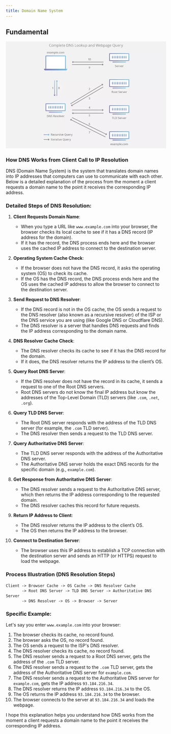 ```yaml
---
title: Domain Name System
---
```


## Fundamental

![Image](https://raw.githubusercontent.com/quankori/quankori.github.io/master/src/images/programming/2.webp)

### How DNS Works from Client Call to IP Resolution

DNS (Domain Name System) is the system that translates domain names into IP addresses that computers can use to communicate with each other. Below is a detailed explanation of the process from the moment a client requests a domain name to the point it receives the corresponding IP address.

### Detailed Steps of DNS Resolution:

1. **Client Requests Domain Name**:

   - When you type a URL like `www.example.com` into your browser, the browser checks its local cache to see if it has a DNS record (IP address for the domain).
   - If it has the record, the DNS process ends here and the browser uses the cached IP address to connect to the destination server.

2. **Operating System Cache Check**:

   - If the browser does not have the DNS record, it asks the operating system (OS) to check its cache.
   - If the OS has the DNS record, the DNS process ends here and the OS uses the cached IP address to allow the browser to connect to the destination server.

3. **Send Request to DNS Resolver**:

   - If the DNS record is not in the OS cache, the OS sends a request to the DNS resolver (also known as a recursive resolver) of the ISP or the DNS service you are using (like Google DNS or Cloudflare DNS).
   - The DNS resolver is a server that handles DNS requests and finds the IP address corresponding to the domain name.

4. **DNS Resolver Cache Check**:

   - The DNS resolver checks its cache to see if it has the DNS record for the domain.
   - If it does, the DNS resolver returns the IP address to the client’s OS.

5. **Query Root DNS Server**:

   - If the DNS resolver does not have the record in its cache, it sends a request to one of the Root DNS servers.
   - Root DNS servers do not know the final IP address but know the addresses of the Top-Level Domain (TLD) servers (like `.com`, `.net`, `.org`).

6. **Query TLD DNS Server**:

   - The Root DNS server responds with the address of the TLD DNS server (for example, the `.com` TLD server).
   - The DNS resolver then sends a request to the TLD DNS server.

7. **Query Authoritative DNS Server**:

   - The TLD DNS server responds with the address of the Authoritative DNS server.
   - The Authoritative DNS server holds the exact DNS records for the specific domain (e.g., `example.com`).

8. **Get Response from Authoritative DNS Server**:

   - The DNS resolver sends a request to the Authoritative DNS server, which then returns the IP address corresponding to the requested domain.
   - The DNS resolver caches this record for future requests.

9. **Return IP Address to Client**:

   - The DNS resolver returns the IP address to the client’s OS.
   - The OS then returns the IP address to the browser.

10. **Connect to Destination Server**:
    - The browser uses this IP address to establish a TCP connection with the destination server and sends an HTTP (or HTTPS) request to load the webpage.

### Process Illustration (DNS Resolution Steps)

```plaintext
Client -> Browser Cache -> OS Cache -> DNS Resolver Cache
       -> Root DNS Server -> TLD DNS Server -> Authoritative DNS Server
       -> DNS Resolver -> OS -> Browser -> Server
```

### Specific Example:

Let's say you enter `www.example.com` into your browser:

1. The browser checks its cache, no record found.
2. The browser asks the OS, no record found.
3. The OS sends a request to the ISP's DNS resolver.
4. The DNS resolver checks its cache, no record found.
5. The DNS resolver sends a request to a Root DNS server, gets the address of the `.com` TLD server.
6. The DNS resolver sends a request to the `.com` TLD server, gets the address of the Authoritative DNS server for `example.com`.
7. The DNS resolver sends a request to the Authoritative DNS server for `example.com`, gets the IP address `93.184.216.34`.
8. The DNS resolver returns the IP address `93.184.216.34` to the OS.
9. The OS returns the IP address `93.184.216.34` to the browser.
10. The browser connects to the server at `93.184.216.34` and loads the webpage.

I hope this explanation helps you understand how DNS works from the moment a client requests a domain name to the point it receives the corresponding IP address.
